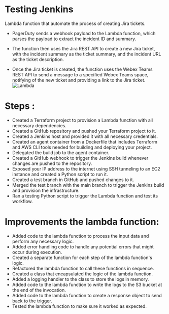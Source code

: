 # Testing Jenkins
Lambda function that automate the process of creating Jira tickets.

- PagerDuty sends a webhook payload to the Lambda function, which parses the payload to extract the incident ID and summary.

- The function then uses the Jira REST API to create a new Jira ticket, with the incident summary as the ticket summary, and the incident URL as the ticket description.

- Once the Jira ticket is created, the function uses the Webex Teams REST API to send a message to a specified Webex Teams space, notifying of the new ticket and providing a link to the Jira ticket.
![Lambda](https://user-images.githubusercontent.com/109483154/224041505-8dd943f3-8e70-49de-aeb4-0af5e446b991.jpeg)

# Steps :
- Created a Terraform project to provision a Lambda function with all necessary dependencies.
- Created a GitHub repository and pushed your Terraform project to it.
- Created a Jenkins host and provided it with all necessary credentials.
- Created an agent container from a Dockerfile that includes Terraform and AWS CLI tools needed for building and deploying your project.
- Delegated the build job to the agent container.
- Created a GitHub webhook to trigger the Jenkins build whenever changes are pushed to the repository.
- Exposed your IP address to the internet using SSH tunneling to an EC2 instance and created a Python script to run it.
- Created a test branch in GitHub and pushed changes to it.
- Merged the test branch with the main branch to trigger the Jenkins build and provision the infrastructure. 
- Ran a testing Python script to trigger the Lambda function and test its workflow.
# Improvements the lambda function:
- Added code to the lambda function to process the input data and perform any necessary logic.
- Added error handling code to handle any potential errors that might occur during execution.
- Created a separate function for each step of the lambda function's logic.
- Refactored the lambda function to call these functions in sequence.
- Created a class that encapsulated the logic of the lambda function.
- Added a logging handler to the class to store the logs in memory.
- Added code to the lambda function to write the logs to the S3 bucket at the end of the invocation.
- Added code to the lambda function to create a response object to send back to the trigger.
- Tested the lambda function to make sure it worked as expected.

